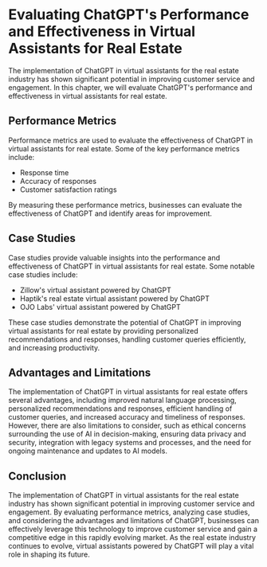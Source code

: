 Evaluating ChatGPT's Performance and Effectiveness in Virtual Assistants for Real Estate
====================================================================================================================================================================

The implementation of ChatGPT in virtual assistants for the real estate industry has shown significant potential in improving customer service and engagement. In this chapter, we will evaluate ChatGPT's performance and effectiveness in virtual assistants for real estate.

Performance Metrics
-------------------

Performance metrics are used to evaluate the effectiveness of ChatGPT in virtual assistants for real estate. Some of the key performance metrics include:

* Response time
* Accuracy of responses
* Customer satisfaction ratings

By measuring these performance metrics, businesses can evaluate the effectiveness of ChatGPT and identify areas for improvement.

Case Studies
------------

Case studies provide valuable insights into the performance and effectiveness of ChatGPT in virtual assistants for real estate. Some notable case studies include:

* Zillow's virtual assistant powered by ChatGPT
* Haptik's real estate virtual assistant powered by ChatGPT
* OJO Labs' virtual assistant powered by ChatGPT

These case studies demonstrate the potential of ChatGPT in improving virtual assistants for real estate by providing personalized recommendations and responses, handling customer queries efficiently, and increasing productivity.

Advantages and Limitations
--------------------------

The implementation of ChatGPT in virtual assistants for real estate offers several advantages, including improved natural language processing, personalized recommendations and responses, efficient handling of customer queries, and increased accuracy and timeliness of responses. However, there are also limitations to consider, such as ethical concerns surrounding the use of AI in decision-making, ensuring data privacy and security, integration with legacy systems and processes, and the need for ongoing maintenance and updates to AI models.

Conclusion
----------

The implementation of ChatGPT in virtual assistants for the real estate industry has shown significant potential in improving customer service and engagement. By evaluating performance metrics, analyzing case studies, and considering the advantages and limitations of ChatGPT, businesses can effectively leverage this technology to improve customer service and gain a competitive edge in this rapidly evolving market. As the real estate industry continues to evolve, virtual assistants powered by ChatGPT will play a vital role in shaping its future.
